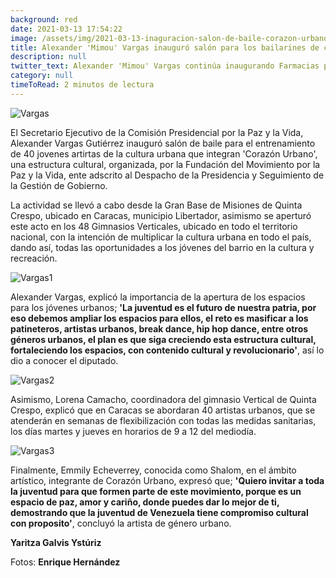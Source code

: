 ```yaml
---
background: red
date: 2021-03-13 17:54:22
image: /assets/img/2021-03-13-inaguracion-salon-de-baile-corazon-urbano/img-1.jpg
title: Alexander 'Mimou' Vargas inauguró salón para los bailarines de calle: 'Corazón Urbano'
description: null
twitter_text: Alexander 'Mimou' Vargas continúa inaugurando Farmacias por la Paz y la Vida en Petare
category: null
timeToRead: 2 minutos de lectura
---
```

![Vargas](/assets/img/2021-03-13-inaguracion-salon-de-baile-corazon-urbano/img-1.jpg)

El Secretario Ejecutivo de la Comisión Presidencial por la Paz y la Vida, Alexander Vargas Gutiérrez inauguró salón de baile para el entrenamiento de 40 jovenes artirtas de la cultura urbana que integran 'Corazón Urbano', una estructura cultural, organizada, por la Fundación del Movimiento por la Paz y la Vida, ente adscrito al Despacho de la Presidencia y Seguimiento de la Gestión de Gobierno. 

La actividad se llevó a cabo desde la Gran Base de Misiones de Quinta Crespo, ubicado en Caracas, municipio Libertador, asimismo se aperturó este acto en los 48 Gimnasios Verticales, ubicado en todo el territorio nacional, con la intención de multiplicar la cultura urbana en todo el país, dando así, todas las oportunidades a los jóvenes del barrio en la cultura y recreación.

![Vargas1](/assets/img/2021-03-13-inaguracion-salon-de-baile-corazon-urbano/img-3.jpg)

Alexander Vargas, explicó la importancia de la apertura de los espacios para los jóvenes urbanos; **'La juventud es el futuro de nuestra patria, por eso debemos ampliar los espacios para ellos, el reto es masificar a los patineteros, artistas urbanos, break dance, hip hop dance, entre otros géneros urbanos, el plan es que siga creciendo esta estructura cultural, fortaleciendo los espacios, con contenido cultural y revolucionario'**, así lo dio a conocer el diputado.

![Vargas2](/assets/img/2021-03-13-inaguracion-salon-de-baile-corazon-urbano/img-2.jpg)

Asimismo, Lorena Camacho, coordinadora del gimnasio Vertical de Quinta Crespo, explicó que en Caracas se abordaran 40 artistas urbanos, que se atenderán en semanas de flexibilización con todas las medidas sanitarias, los días martes y jueves en horarios de 9 a 12 del mediodía. 

![Vargas3](/assets/img/2021-03-13-inaguracion-salon-de-baile-corazon-urbano/img-7.jpg)

Finalmente, Emmily Echeverrey, conocida como Shalom, en el ámbito artístico, integrante de Corazón Urbano, expresó que; **'Quiero invitar a toda la juventud para que formen parte de este movimiento, porque es un espacio de paz, amor y cariño, donde puedes dar lo mejor de ti, demostrando que la juventud de Venezuela tiene compromiso cultural con proposito'**, concluyó la artista de género urbano.

**Yaritza Galvis Ystúriz**

Fotos: **Enrique Hernández**




